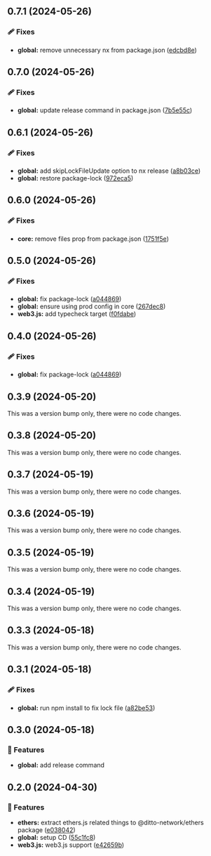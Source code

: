 ## 0.7.1 (2024-05-26)


### 🩹 Fixes

- **global:** remove unnecessary nx from package.json ([edcbd8e](https://github.com/dittonetwork/sdk-js/commit/edcbd8e))

## 0.7.0 (2024-05-26)


### 🩹 Fixes

- **global:** update release command in package.json ([7b5e55c](https://github.com/dittonetwork/sdk-js/commit/7b5e55c))

## 0.6.1 (2024-05-26)


### 🩹 Fixes

- **global:** add skipLockFileUpdate option to nx release ([a8b03ce](https://github.com/dittonetwork/sdk-js/commit/a8b03ce))
- **global:** restore package-lock ([972eca5](https://github.com/dittonetwork/sdk-js/commit/972eca5))

## 0.6.0 (2024-05-26)


### 🩹 Fixes

- **core:** remove files prop from package.json ([1751f5e](https://github.com/dittonetwork/sdk-js/commit/1751f5e))

## 0.5.0 (2024-05-26)


### 🩹 Fixes

- **global:** fix package-lock ([a044869](https://github.com/dittonetwork/sdk-js/commit/a044869))
- **global:** ensure using prod config in core ([267dec8](https://github.com/dittonetwork/sdk-js/commit/267dec8))
- **web3.js:** add typecheck target ([f0fdabe](https://github.com/dittonetwork/sdk-js/commit/f0fdabe))

## 0.4.0 (2024-05-26)


### 🩹 Fixes

- **global:** fix package-lock ([a044869](https://github.com/dittonetwork/sdk-js/commit/a044869))

## 0.3.9 (2024-05-20)

This was a version bump only, there were no code changes.

## 0.3.8 (2024-05-20)

This was a version bump only, there were no code changes.

## 0.3.7 (2024-05-19)

This was a version bump only, there were no code changes.

## 0.3.6 (2024-05-19)

This was a version bump only, there were no code changes.

## 0.3.5 (2024-05-19)

This was a version bump only, there were no code changes.

## 0.3.4 (2024-05-19)

This was a version bump only, there were no code changes.

## 0.3.3 (2024-05-18)

This was a version bump only, there were no code changes.

## 0.3.1 (2024-05-18)


### 🩹 Fixes

- **global:** run npm install to fix lock file ([a82be53](https://github.com/dittonetwork/sdk-js/commit/a82be53))

## 0.3.0 (2024-05-18)


### 🚀 Features

- **global:** add release command

## 0.2.0 (2024-04-30)


### 🚀 Features

- **ethers:** extract ethers.js related things to @ditto-network/ethers package ([e038042](https://github.com/dittonetwork/sdk-js/commit/e038042))
- **global:** setup CD ([55c1fc8](https://github.com/dittonetwork/sdk-js/commit/55c1fc8))
- **web3.js:** web3.js support ([e42659b](https://github.com/dittonetwork/sdk-js/commit/e42659b))
